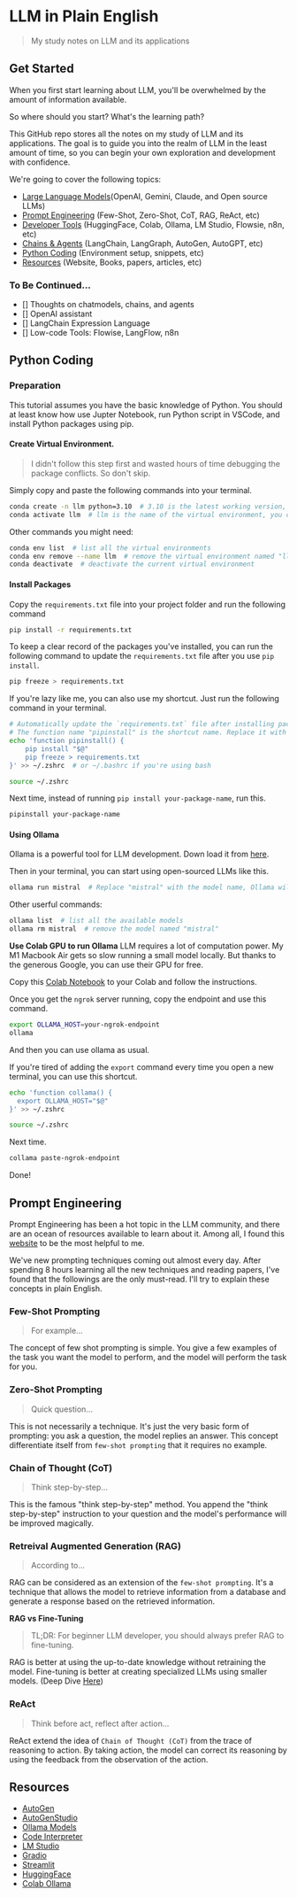 # LLM in Plain English

> My study notes on LLM and its applications

## Get Started

When you first start learning about LLM, you'll be overwhelmed by the amount of information available.

So where should you start?
What's the learning path?

This GitHub repo stores all the notes on my study of LLM and its applications. The goal is to guide you into the realm of LLM in the least amount of time, so you can begin your own exploration and development with confidence.

We're going to cover the following topics:

- [Large Language Models](#large-language-models)(OpenAI, Gemini, Claude, and Open source LLMs)
- [Prompt Engineering](#prompt-engineering) (Few-Shot, Zero-Shot, CoT, RAG, ReAct, etc)
- [Developer Tools](#developer-tools) (HuggingFace, Colab, Ollama, LM Studio, Flowsie, n8n, etc)
- [Chains & Agents](#chains--agents) (LangChain, LangGraph, AutoGen, AutoGPT, etc)
- [Python Coding](#python-coding) (Environment setup, snippets, etc)
- [Resources](#resources) (Website, Books, papers, articles, etc)

### To Be Continued...

- [] Thoughts on chatmodels, chains, and agents
- [] OpenAI assistant
- [] LangChain Expression Language
- [] Low-code Tools: Flowise, LangFlow, n8n

## Python Coding

### Preparation

This tutorial assumes you have the basic knowledge of Python. You should at least know how use Jupter Notebook, run Python script in VSCode, and install Python packages using pip.

#### Create Virtual Environment.

> I didn't follow this step first and wasted hours of time debugging the package conflicts. So don't skip.

Simply copy and paste the following commands into your terminal.

```zsh
conda create -n llm python=3.10  # 3.10 is the latest working version, do not use 3.11 or higher.
conda activate llm  # llm is the name of the virtual environment, you can use any name you like.
```

Other commands you might need:

```zsh
conda env list  # list all the virtual environments
conda env remove --name llm  # remove the virtual environment named "llm"
conda deactivate  # deactivate the current virtual environment
```

#### Install Packages

Copy the `requirements.txt` file into your project folder and run the following command

```zsh
pip install -r requirements.txt
```

To keep a clear record of the packages you've installed, you can run the following command to update the `requirements.txt` file after you use `pip install`.

```zsh
pip freeze > requirements.txt
```

If you're lazy like me, you can also use my shortcut. Just run the following command in your terminal.

```zsh
# Automatically update the `requirements.txt` file after installing packages.
# The function name "pipinstall" is the shortcut name. Replace it with any you like.
echo 'function pipinstall() {
    pip install "$@"
    pip freeze > requirements.txt
}' >> ~/.zshrc  # or ~/.bashrc if you're using bash

source ~/.zshrc
```

Next time, instead of running `pip install your-package-name`, run this.

```zsh
pipinstall your-package-name
```

#### Using Ollama

Ollama is a powerful tool for LLM development. Down load it from [here](https://ollama.ai/).

Then in your terminal, you can start using open-sourced LLMs like this.

```zsh
ollama run mistral  # Replace "mistral" with the model name, Ollama will download the model and run it for you.
```

Other userful commands:

```zsh
ollama list  # list all the available models
ollama rm mistral  # remove the model named "mistral"
```

**Use Colab GPU to run Ollama**
LLM requires a lot of computation power. My M1 Macbook Air gets so slow running a small model locally. But thanks to the generous Google, you can use their GPU for free.

Copy this [Colab Notebook](/ollama.ipynb) to your Colab and follow the instructions.

Once you get the `ngrok` server running, copy the endpoint and use this command.

```zsh
export OLLAMA_HOST=your-ngrok-endpoint
ollama
```

And then you can use ollama as usual.

If you're tired of adding the `export` command every time you open a new terminal, you can use this shortcut.

```zsh
echo 'function collama() {
  export OLLAMA_HOST="$@"
}' >> ~/.zshrc

source ~/.zshrc
```

Next time.

```zsh
collama paste-ngrok-endpoint
```

Done!

## Prompt Engineering

Prompt Engineering has been a hot topic in the LLM community, and there are an ocean of resources available to learn about it. Among all, I found this [website](https://www.promptingguide.ai/) to be the most helpful to me.

We've new prompting techniques coming out almost every day. After spending 8 hours learning all the new techniques and reading papers, I've found that the followings are the only must-read. I'll try to explain these concepts in plain English.

### Few-Shot Prompting

> For example...

The concept of few shot prompting is simple. You give a few examples of the task you want the model to perform, and the model will perform the task for you.

### Zero-Shot Prompting

> Quick question...

This is not necessarily a technique. It's just the very basic form of prompting: you ask a question, the model replies an answer. This concept differentiate itself from `few-shot prompting` that it requires no example.

### Chain of Thought (CoT)

> Think step-by-step...

This is the famous "think step-by-step" method. You append the "think step-by-step" instruction to your question and the model's performance will be improved magically.

### Retreival Augmented Generation (RAG)

> According to...

RAG can be considered as an extension of the `few-shot prompting`. It's a technique that allows the model to retrieve information from a database and generate a response based on the retrieved information.

**RAG vs Fine-Tuning**

> TL;DR: For beginner LLM developer, you should always prefer RAG to fine-tuning.

RAG is better at using the up-to-date knowledge without retraining the model. Fine-tuning is better at creating specialized LLMs using smaller models. (Deep Dive [Here](https://www.promptingguide.ai/research/rag.en#rag-vs-fine-tuning))

### ReAct

> Think before act, reflect after action...

ReAct extend the idea of `Chain of Thought (CoT)` from the trace of reasoning to action. By taking action, the model can correct its reasoning by using the feedback from the observation of the action.

## Resources

- [AutoGen](https://microsoft.github.io/autogen/docs/Getting-Started)
- [AutoGenStudio](https://microsoft.github.io/autogen/blog/2023/12/01/AutoGenStudio/)
- [Ollama Models](https://ollama.ai/library)
- [Code Interpreter](https://github.com/KillianLucas/open-interpreter)
- [LM Studio](https://lmstudio.ai/)
- [Gradio](https://www.gradio.app/)
- [Streamlit](https://streamlit.io/)
- [HuggingFace](https://huggingface.co/transformers/)
- [Colab Ollama](https://colab.research.google.com/drive/1f2qELQboeqr1zPaOABe0WX0_YLbN_KJm#scrollTo=5YzWGOv-0k7s)

<!-- ```zsh
autogenstudio ui --port 8081
``` -->
